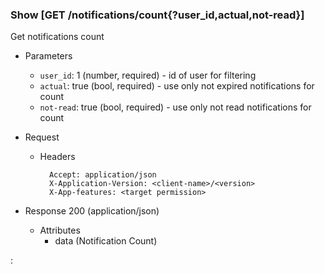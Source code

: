 ### Show [GET /notifications/count{?user_id,actual,not-read}]

Get notifications count

+ Parameters
    + `user_id`: 1 (number, required) - id of user for filtering
    + `actual`: true (bool, required) - use only not expired notifications for count
    + `not-read`: true (bool, required) - use only not read notifications for count

+ Request
    + Headers
    
            Accept: application/json
            X-Application-Version: <client-name>/<version>
            X-App-features: <target permission>

+ Response 200 (application/json)
    + Attributes
        + data (Notification Count)

:[](../error_responses.md)